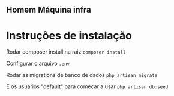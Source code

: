 ## Homem Máquina infra

# Instruções de instalação

Rodar composer install na raiz
```composer install```

Configurar o arquivo `.env`

Rodar as migrations de banco de dados
```php artisan migrate```

E os usuários "default" para comecar a usar
```php artisan db:seed```